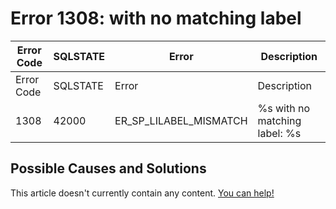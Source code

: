 
# Error 1308: with no matching label


| Error Code | SQLSTATE | Error | Description |
| --- | --- | --- | --- |
| Error Code | SQLSTATE | Error | Description |
| 1308 | 42000 | ER_SP_LILABEL_MISMATCH | %s with no matching label: %s |




## Possible Causes and Solutions


This article doesn't currently contain any content. [You can help!](/kb/en/writing-and-editing-knowledge-base-articles/)

